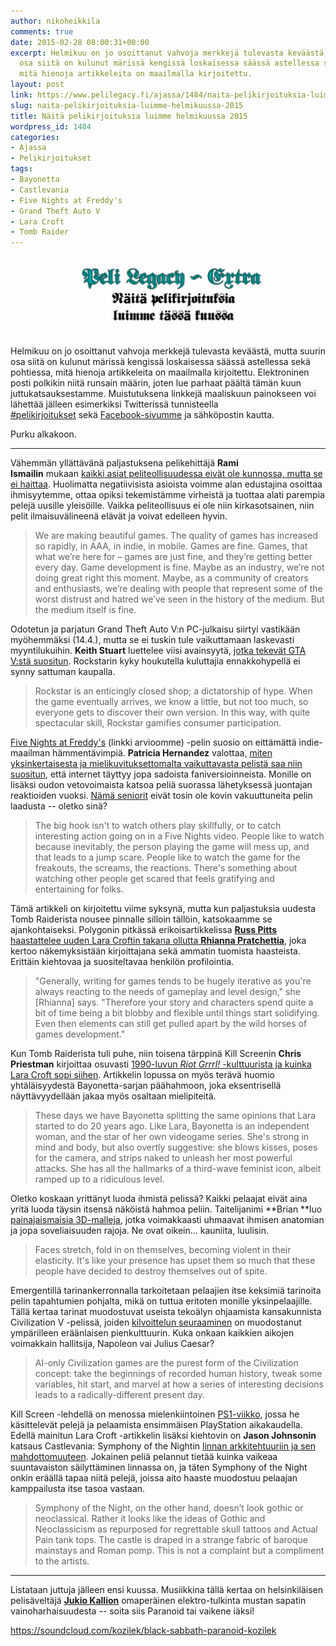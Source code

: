 ```yaml
---
author: nikoheikkila
comments: true
date: 2015-02-28 08:00:31+00:00
excerpt: Helmikuu on jo osoittanut vahvoja merkkejä tulevasta keväästä, mutta suurin
  osa siitä on kulunut märissä kengissä loskaisessa säässä astellessa sekä pohtiessa,
  mitä hienoja artikkeleita on maailmalla kirjoitettu.
layout: post
link: https://www.pelilegacy.fi/ajassa/1484/naita-pelikirjoituksia-luimme-helmikuussa-2015
slug: naita-pelikirjoituksia-luimme-helmikuussa-2015
title: Näitä pelikirjoituksia luimme helmikuussa 2015
wordpress_id: 1484
categories:
- Ajassa
- Pelikirjoitukset
tags:
- Bayonetta
- Castlevania
- Five Nights at Freddy's
- Grand Theft Auto V
- Lara Croft
- Tomb Raider
---
```


[![Näitä pelikirjoituksia luimme tässä kuussa](/uploads/2015/02/pelikirjoitukset.png)](/uploads/2015/02/pelikirjoitukset.png)

Helmikuu on jo osoittanut vahvoja merkkejä tulevasta keväästä, mutta suurin osa siitä on kulunut märissä kengissä loskaisessa säässä astellessa sekä pohtiessa, mitä hienoja artikkeleita on maailmalla kirjoitettu. Elektroninen posti polkikin niitä runsain määrin, joten lue parhaat päältä tämän kuun juttukatsauksestamme. Muistutuksena linkkejä maaliskuun painokseen voi lähettää jälleen esimerkiksi Twitterissä tunnisteella [#pelikirjoitukset](https://twitter.com/search?q=%23pelikirjoitukset) sekä [Facebook-sivumme](https://facebook.com/pelilegacy) ja sähköpostin kautta.

Purku alkakoon.



* * *



Vähemmän yllättävänä paljastuksena pelikehittäjä **Rami Ismailin** mukaan [kaikki asiat peliteollisuudessa eivät ole kunnossa, mutta se ei haittaa](http://ramiismail.com/2015/02/everything-is-not-fine-and-thats-fine/). Huolimatta negatiivisista asioista voimme alan edustajina osoittaa ihmisyytemme, ottaa opiksi tekemistämme virheistä ja tuottaa alati parempia pelejä uusille yleisöille. Vaikka peliteollisuus ei ole niin kirkasotsainen, niin pelit ilmaisuvälineenä elävät ja voivat edelleen hyvin.



<blockquote>We are making beautiful games. The quality of games has increased so rapidly, in AAA, in indie, in mobile. Games are fine. Games, that what we’re here for – games are just fine, and they’re getting better every day. Game development is fine. Maybe as an industry, we’re not doing great right this moment. Maybe, as a community of creators and enthusiasts, we’re dealing with people that represent some of the worst distrust and hatred we’ve seen in the history of the medium. But the medium itself is fine.</blockquote>



Odotetun ja parjatun Grand Theft Auto V:n PC-julkaisu siirtyi vastikään myöhemmäksi (14.4.), mutta se ei tuskin tule vaikuttamaan laskevasti myyntilukuihin. **Keith Stuart** luettelee viisi avainsyytä, [jotka tekevät GTA V:stä suositun](http://www.theguardian.com/technology/2015/feb/04/five-reasons-why-grand-theft-auto-v-has-sold-45m-copies). Rockstarin kyky houkutella kuluttajia ennakkohypellä ei synny sattuman kaupalla.



<blockquote>Rockstar is an enticingly closed shop; a dictatorship of hype. When the game eventually arrives, we know a little, but not too much, so everyone gets to discover their own version. In this way, with quite spectacular skill, Rockstar gamifies consumer participation.</blockquote>



[Five Nights at Freddy's](http://www.pelilegacy.fi/arvostelut/869/five-nights-at-freddys) (linkki arvioomme) -pelin suosio on eittämättä indie-maailman hämmentävimpiä. **Patricia Hernandez** valottaa, [miten yksinkertaisesta ja mielikuvituksettomalta vaikuttavasta pelistä saa niin suositun](http://kotaku.com/why-five-nights-at-freddys-is-so-popular-explained-1684275687), että internet täyttyy jopa sadoista faniversioinneista. Monille on lisäksi oudon vetovoimaista katsoa peliä suorassa lähetyksessä juontajan reaktioiden vuoksi. [Nämä seniorit](http://youtu.be/Y9t3Fgu3jHs) eivät tosin ole kovin vakuuttuneita pelin laadusta -- oletko sinä?



<blockquote>The big hook isn't to watch others play skillfully, or to catch interesting action going on in a Five Nights video. People like to watch because inevitably, the person playing the game will mess up, and that leads to a jump scare. People like to watch the game for the freakouts, the screams, the reactions. There's something about watching other people get scared that feels gratifying and entertaining for folks.</blockquote>



Tämä artikkeli on kirjoitettu viime syksynä, mutta kun paljastuksia uudesta Tomb Raiderista nousee pinnalle silloin tällöin, katsokaamme se ajankohtaiseksi. Polygonin pitkässä erikoisartikkelissa [**Russ Pitts** haastattelee uuden Lara Croftin takana ollutta **Rhianna Pratchettia**](http://www.polygon.com/features/2014/9/3/5850182/rhianna-pratchett-rise-of-the-tomb-raider), joka kertoo näkemyksistään kirjoittajana sekä ammatin tuomista haasteista. Erittäin kiehtovaa ja suositeltavaa henkilön profilointia.



<blockquote>"Generally, writing for games tends to be hugely iterative as you're always reacting to the needs of gameplay and level design," she [Rhianna] says. "Therefore your story and characters spend quite a bit of time being a bit blobby and flexible until things start solidifying. Even then elements can still get pulled apart by the wild horses of games development."</blockquote>



Kun Tomb Raiderista tuli puhe, niin toisena tärppinä Kill Screenin **Chris Priestman** kirjoittaa osuvasti [1990-luvun _Riot Grrrl!_ -kulttuurista ja kuinka Lara Croft sopi siihen](http://killscreendaily.com/articles/tomb-raider-and-riot-grrrl-feminism-90s/). Artikkelin lopussa on myös terävä huomio yhtäläisyydestä Bayonetta-sarjan päähahmoon, joka eksentrisellä näyttävyydellään jakaa myös osaltaan mielipiteitä.



<blockquote>These days we have Bayonetta splitting the same opinions that Lara started to do 20 years ago. Like Lara, Bayonetta is an independent woman, and the star of her own videogame series. She's strong in mind and body, but also overtly suggestive: she blows kisses, poses for the camera, and strips naked to unleash her most powerful attacks. She has all the hallmarks of a third-wave feminist icon, albeit ramped up to a ridiculous level.</blockquote>



Oletko koskaan yrittänyt luoda ihmistä pelissä? Kaikki pelaajat eivät aina yritä luoda täysin itsensä näköistä hahmoa peliin. Taitelijanimi **Brian **luo [painajaismaisia 3D-malleja](http://killscreendaily.com/articles/brian/), jotka voimakkaasti uhmaavat ihmisen anatomian ja jopa soveliaisuuden rajoja. Ne ovat oikein... kauniita, luulisin.



<blockquote>Faces stretch, fold in on themselves, becoming violent in their elasticity. It's like your presence has upset them so much that these people have decided to destroy themselves out of spite.</blockquote>



Emergentillä tarinankerronnalla tarkoitetaan pelaajien itse keksimiä tarinoita pelin tapahtumien pohjalta, mikä on tuttua eritoten monille yksinpelaajille. Tällä kertaa tarinat muodostuvat useista tekoälyn ohjaamista kansakunnista Civilization V -pelissä, joiden [kilvoittelun seuraaminen](http://www.rockpapershotgun.com/2015/02/20/civilization-streams-are-making-ai-fight/) on muodostanut ympärilleen eräänlaisen pienkulttuurin. Kuka onkaan kaikkien aikojen voimakkain hallitsija, Napoleon vai Julius Caesar?



<blockquote>AI-only Civilization games are the purest form of the Civilization concept: take the beginnings of recorded human history, tweak some variables, hit start, and marvel at how a series of interesting decisions leads to a radically-different present day.</blockquote>



Kill Screen -lehdellä on menossa mielenkiintoinen [PS1-viikko](http://killscreendaily.com/archive/tag/ps1-week/), jossa he käsittelevät pelejä ja pelaamista ensimmäisen PlayStation aikakaudella. Edellä mainitun Lara Croft -artikkelin lisäksi kiehtovin on **Jason Johnsonin** katsaus Castlevania: Symphony of the Nightin [linnan arkkitehtuuriin ja sen mahdottomuuteen](http://killscreendaily.com/articles/impossible-architecture-castlevania-symphony-night/). Jokainen peliä pelannut tietää kuinka vaikeaa suuntavaiston säilyttäminen linnassa on, ja täten Symphony of the Night onkin eräällä tapaa niitä pelejä, joissa aito haaste muodostuu pelaajan kamppailusta itse tasoa vastaan.



<blockquote>Symphony of the Night, on the other hand, doesn’t look gothic or neoclassical. Rather it looks like the ideas of Gothic and Neoclassicism as repurposed for regrettable skull tattoos and Actual Pain tank tops. The castle is draped in a strange fabric of baroque mainstays and Roman pomp. This is not a complaint but a compliment to the artists.</blockquote>





* * *



Listataan juttuja jälleen ensi kuussa. Musiikkina tällä kertaa on helsinkiläisen pelisäveltäjä [**Jukio Kallion**](https://soundcloud.com/kozilek) omaperäinen elektro-tulkinta mustan sapatin vainoharhaisuudesta -- soita siis Paranoid tai vaikene iäksi!

https://soundcloud.com/kozilek/black-sabbath-paranoid-kozilek
